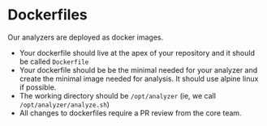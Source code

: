 # Dockerfiles

Our analyzers are deployed as docker images.

- Your dockerfile should live at the apex of your repository and it should be called `Dockerfile`
- Your dockerfile should be be the minimal needed for your analyzer and create the minimal image needed for analysis. It should use alpine linux if possible.
- The working directory should be `/opt/analyzer` (ie, we call `/opt/analyzer/analyze.sh`)
- All changes to dockerfiles require a PR review from the core team.

